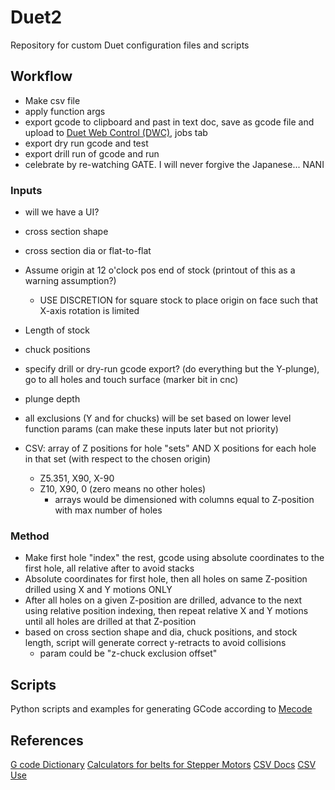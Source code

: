 # Duet2
Repository for custom Duet configuration files and scripts

## Workflow
* Make csv file
* apply function args
* export gcode to clipboard and past in text doc, save as gcode file and upload to [Duet Web Control (DWC)](https://duet3d.dozuki.com/Wiki/Duet_Web_Control_Manual), jobs tab
* export dry run gcode and test
* export drill run of gcode and run
* celebrate by re-watching GATE. I will never forgive the Japanese... NANI
### Inputs
* will we have a UI? 
* cross section shape
* cross section dia or flat-to-flat
* Assume origin at 12 o'clock pos end of stock (printout of this as a warning assumption?)
    *  USE DISCRETION for square stock to place origin on face such that X-axis rotation is limited
* Length of stock
* chuck positions 
* specify drill or dry-run gcode export? (do everything but the Y-plunge), go to all holes and touch surface (marker bit in cnc)
* plunge depth 
* all exclusions (Y and for chucks) will be set based on lower level function params (can make these inputs later but not priority)

* CSV: array of Z positions for hole "sets" AND X positions for each hole in that set (with respect to the chosen origin)
    * Z5.351, X90, X-90 
    * Z10, X90, 0 (zero means no other holes)
        * arrays would be dimensioned with columns equal to Z-position with max number of holes

### Method
* Make first hole "index" the rest, gcode using absolute coordinates to the first hole, all relative after to avoid stacks
* Absolute coordinates for first hole, then all holes on same Z-position drilled using X and Y motions ONLY
* After all holes on a given Z-position are drilled, advance to the next using relative position indexing, then repeat relative X and Y motions until all holes are drilled at that Z-position
* based on cross section shape and dia, chuck positions, and stock length, script will generate correct y-retracts to avoid collisions
    * param could be "z-chuck exclusion offset" 

## Scripts
Python scripts and examples for generating GCode according to
[Mecode](https://reprap.org/wiki/Mecode#Matrix_Transforms)


## References
[G code Dictionary](https://duet3d.dozuki.com/Wiki/Gcode#Section_G_Code_Structure)
[Calculators for belts for Stepper Motors](https://blog.prusaprinters.org/calculator_3416/)
[CSV Docs](https://docs.python.org/3/library/csv.html)
[CSV Use](https://stackoverflow.com/questions/57406217/how-to-pass-csv-file-as-an-argument-to-python-file)
